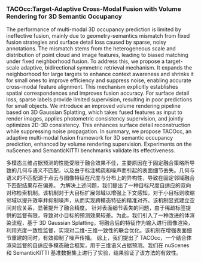 ### TACOcc:Target-Adaptive Cross-Modal Fusion with Volume Rendering for 3D Semantic Occupancy

The performance of multi-modal 3D occupancy prediction is limited by ineffective fusion, mainly due to geometry-semantics mismatch from fixed fusion strategies and surface detail loss caused by sparse, noisy annotations. The mismatch stems from the heterogeneous scale and distribution of point cloud and image features, leading to biased matching under fixed neighborhood fusion. To address this, we propose a target-scale adaptive, bidirectional symmetric retrieval mechanism. It expands the neighborhood for large targets to enhance context awareness and shrinks it for small ones to improve efficiency and suppress noise, enabling accurate cross-modal feature alignment. This mechanism explicitly establishes spatial correspondences and improves fusion accuracy. For surface detail loss, sparse labels provide limited supervision, resulting in poor predictions for small objects. We introduce an improved volume rendering pipeline based on 3D Gaussian Splatting, which takes fused features as input to render images, applies photometric consistency supervision, and jointly optimizes 2D-3D consistency. This enhances surface detail reconstruction while suppressing noise propagation. In summary, we propose TACOcc, an adaptive multi-modal fusion framework for 3D semantic occupancy prediction, enhanced by volume rendering supervision. Experiments on the nuScenes and SemanticKITTI benchmarks validate its effectiveness.

多模态三维占据预测的性能受限于融合效果不佳，主要原因在于固定融合策略所导致的几何与语义不匹配，以及由于标注稀疏和噪声而引起的表面细节丢失。几何与语义的不匹配源于点云与图像特征在尺度与分布上的异构性，导致在固定邻域融合下匹配结果存在偏差。
为解决上述问题，我们提出了一种目标尺度自适应的双向对称检索机制。该机制对于大目标扩展邻域以增强上下文感知，对于小目标则收缩邻域以提升效率并抑制噪声，从而实现跨模态特征的精准对齐。该机制显式建立空间对应关系，显著提升了融合精度。
针对表面细节丢失的问题，由于稀疏标签提供的监督有限，导致对小目标的预测效果较差。为此，我们引入了一种改进的体渲染流程，基于 3D Gaussian Splatting，将融合后的特征作为输入进行图像渲染，利用光度一致性监督，实现对二维-三维一致性的联合优化。该机制在增强表面细节重建的同时，有效抑制了噪声传播。
综上，我们提出了 TACOcc，一个结合体渲染监督的自适应多模态融合框架，用于三维语义占据预测。我们在 nuScenes 和 SemanticKITTI 基准数据集上进行了实验，结果验证了该方法的有效性。
